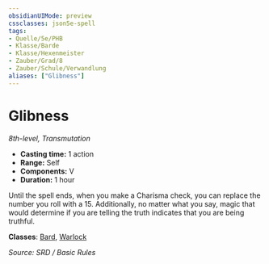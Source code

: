 ```yaml
---
obsidianUIMode: preview
cssclasses: json5e-spell
tags:
- Quelle/5e/PHB
- Klasse/Barde
- Klasse/Hexenmeister
- Zauber/Grad/8
- Zauber/Schule/Verwandlung
aliases: ["Glibness"]
---
```

# Glibness
*8th-level, Transmutation*  

- **Casting time:** 1 action
- **Range:** Self
- **Components:** V
- **Duration:** 1 hour

Until the spell ends, when you make a Charisma check, you can replace the number you roll with a 15. Additionally, no matter what you say, magic that would determine if you are telling the truth indicates that you are being truthful.

**Classes**: [Bard](05%20-%20Wikipedia/Charakteroptionen/02.%20Klassen/Barde.md), [Warlock](../Charakteroptionen/Klassen/Hexenmeister.md)

*Source: SRD / Basic Rules*